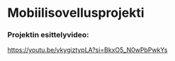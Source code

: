 # Mobiilisovellusprojekti


### Projektin esittelyvideo:

https://youtu.be/vkygiztypLA?si=BkxO5_N0wPbPwkYs

